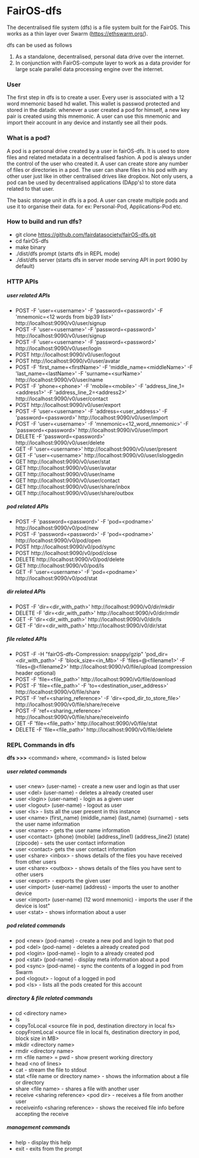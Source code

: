 # FairOS-dfs
The decentralised file system (dfs) is a file system built for the FairOS.
This works as a thin layer over Swarm (https://ethswarm.org/).

dfs can be used as follows
1) As a standalone, decentralised, personal data drive over the internet.
2) In conjunction with FairOS-compute layer to work as a data provider for
   large scale parallel data processing engine over the internet. 

### User
The first step in dfs is to create a user. Every user is associated with a 12 
word mnemonic based hd wallet. This wallet is passwod protected and stored in 
the datadir. whenever a user created a pod for himself, a new key pair is created 
using this mnemonic. A user can use this mnemonic and import their account in any 
device and instantly see all their pods.

### What is a pod?
A pod is a personal drive created by a user in fairOS-dfs. It is used to store files and related metadata in a decentralised fashion. A pod is always under the control of the user who created it. A user can create store any number of files or directories in a pod. 
The user can share files in his pod with any other user just like in other centralised drives like dropbox. Not only users, a pod can be used by decentralised applications (DApp's) to store data related to that user.

The basic storage unit in dfs is a pod. A user can create multiple pods and use it to organise their data. for ex: Personal-Pod, Applications-Pod etc.

### How to build and run dfs?
- git clone https://github.com/fairdatasociety/fairOS-dfs.git
- cd fairOS-dfs
- make binary
- ./dist/dfs prompt (starts dfs in REPL mode)
- ./dist/dfs server (starts dfs in server mode serving API in port 9090 by default)

### HTTP APIs
##### user related APIs
- POST -F 'user=\<username\>' -F 'password=\<password\>' -F 'mnemonic=<12 words from bip39 list>' http://localhost:9090/v0/user/signup
- POST -F 'user=\<username\>' -F 'password=\<password\>' http://localhost:9090/v0/user/signup
- POST -F 'user=\<username\>' -F 'password=\<password\>' http://localhost:9090/v0/user/login 
- POST http://localhost:9090/v0/user/logout
- POST http://localhost:9090/v0/user/avatar
- POST -F 'first_name=\<firstName\>' -F 'middle_name=\<middleName\>' -F 'last_name=\<lastName\>' -F 'surname=\<surName\>' http://localhost:9090/v0/user/name
- POST -F 'phone=\<phone\>' -F 'mobile=\<mobile\>' -F 'address_line_1=\<address1\>' -F 'address_line_2=\<address2\>' http://localhost:9090/v0/user/contact
- POST http://localhost:9090/v0/user/export
- POST -F 'user=\<username\>' -F 'address=\<user_address\>'  -F 'password=\<password\>' http://localhost:9090/v0/user/import
- POST -F 'user=\<username\>' -F 'mnemonic=\<12_word_mnemonic\>'  -F 'password=\<password\>' http://localhost:9090/v0/user/import
- DELETE -F 'password=\<password\>' http://localhost:9090/v0/user/delete
- GET  -F 'user=\<username\>' http://localhost:9090/v0/user/present
- GET  -F 'user=\<username\>' http://localhost:9090/v0/user/isloggedin
- GET  http://localhost:9090/v0/user/stat
- GET  http://localhost:9090/v0/user/avatar
- GET  http://localhost:9090/v0/user/name
- GET  http://localhost:9090/v0/user/contact
- GET  http://localhost:9090/v0/user/share/inbox
- GET  http://localhost:9090/v0/user/share/outbox

##### pod related APIs   
- POST -F 'password=\<password\>' -F 'pod=\<podname\>'  http://localhost:9090/v0/pod/new
- POST -F 'password=\<password\>' -F 'pod=\<podname\>'  http://localhost:9090/v0/pod/open
- POST http://localhost:9090/v0/pod/sync
- POST http://localhost:9090/v0/pod/close
- DELETE http://localhost:9090/v0/pod/delete
- GET http://localhost:9090/v0/pod/ls
- GET -F 'user=\<username\>' -F 'pod=\<podname\>'  http://localhost:9090/v0/pod/stat

##### dir related APIs   
- POST -F 'dir=\<dir_with_path\>'  http://localhost:9090/v0/dir/mkdir
- DELETE -F 'dir=\<dir_with_path\>'  http://localhost:9090/v0/dir/rmdir
- GET  -F 'dir=\<dir_with_path\>'  http://localhost:9090/v0/dir/ls
- GET  -F 'dir=\<dir_with_path\>'  http://localhost:9090/v0/dir/stat

##### file related APIs   
- POST -F -H "fairOS-dfs-Compression: snappy/gzip" 'pod_dir=\<dir_with_path\>' -F 'block_size=\<in_Mb\>' -F 'files=@\<filename1\>' -F 'files=@\<filename2\>' http://localhost:9090/v0/file/upload  (compression header optional)
- POST -F 'file=\<file_path\>'  http://localhost:9090/v0/file/download
- POST -F 'file=\<file_path\>' -F 'to=\<destination_user_address\>' http://localhost:9090/v0/file/share
- POST -F 'ref=\<sharing_reference\>' -F 'dir=\<pod_dir_to_store_file\>' http://localhost:9090/v0/file/share/receive
- POST -F 'ref=\<sharing_reference\>' http://localhost:9090/v0/file/share/receiveinfo
- GET  -F 'file=\<file_path\>'  http://localhost:9090/v0/file/stat
- DELETE -F 'file=\<file_path\>'  http://localhost:9090/v0/file/delete


### REPL Commands in dfs
**dfs >>>** \<command\> where, \<command\> is listed below
##### user related commands
- user \<new\> (user-name) - create a new user and login as that user
- user \<del\> (user-name) - deletes a already created user
- user \<login\> (user-name) - login as a given user
- user \<logout\> (user-name) - logout as user
- user \<ls\> - lists all the user present in this instance
- user \<name\> (first_name) (middle_name) (last_name) (surname) - sets the user name information
- user \<name\> - gets the user name information
- user \<contact\> (phone) (mobile) (address_line1) (address_line2) (state) (zipcode) - sets the user contact information
- user \<contact\> gets the user contact information
- user \<share\> \<inbox\> - shows details of the files you have received from other users
- user \<share\> \<outbox\> - shows details of the files you have sent to other users
- user \<export\> - exports the given user
- user \<import\> (user-name) (address) - imports the user to another device
- user \<import\> (user-name) (12 word mnemonic) - imports the user if the device is lost"
- user \<stat\> - shows information about a user
##### pod related commands
- pod \<new\> (pod-name) - create a new pod and login to that pod
- pod \<del\> (pod-name) - deletes a already created pod
- pod \<login\> (pod-name) - login to a already created pod
- pod \<stat\> (pod-name) - display meta information about a pod
- pod \<sync\> (pod-name) - sync the contents of a logged in pod from Swarm
- pod \<logout\>  - logout of a logged in pod
- pod \<ls\> - lists all the pods created for this account
##### directory & file related commands
- cd \<directory name\>
- ls 
- copyToLocal \<source file in pod, destination directory in local fs\>
- copyFromLocal \<source file in local fs, destination directory in pod, block size in MB\>
- mkdir \<directory name\>
- rmdir \<directory name\>
- rm \<file name\>
= pwd - show present working directory
- head \<no of lines\>
- cat  - stream the file to stdout
- stat \<file name or directory name\> - shows the information about a file or directory
- share \<file name\> -  shares a file with another user
- receive \<sharing reference\> \<pod dir\> - receives a file from another user
- receiveinfo \<sharing reference\> - shows the received file info before accepting the receive 
##### management commands
- help - display this help
- exit - exits from the prompt
